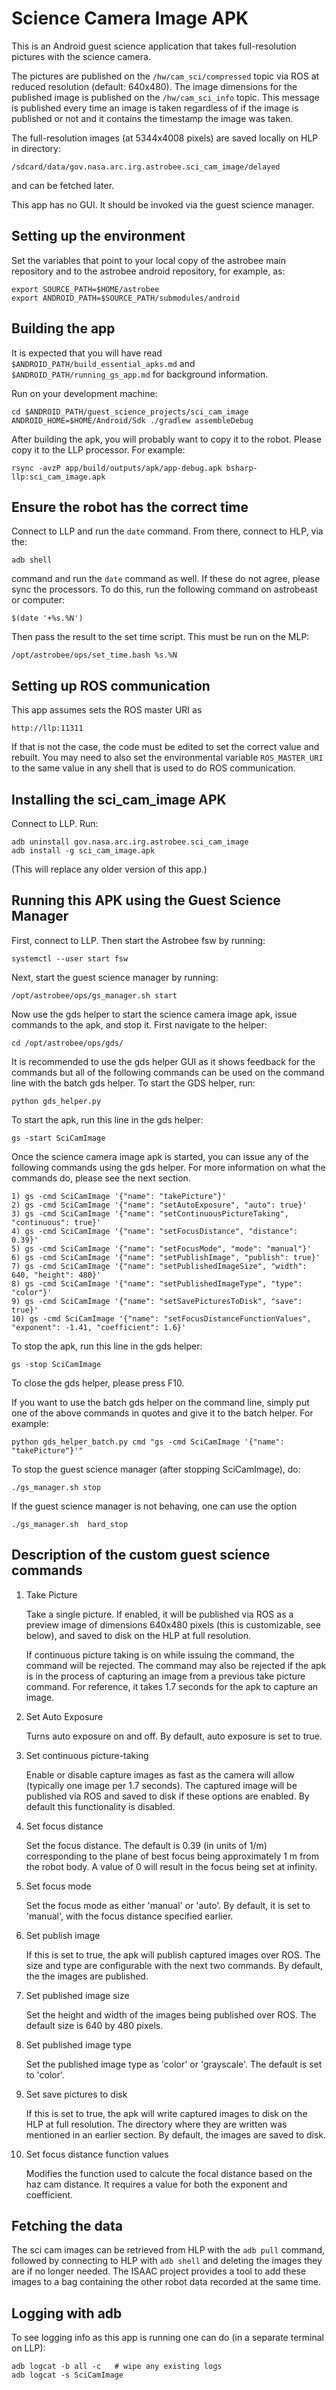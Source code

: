 # Science Camera Image APK

This is an Android guest science application that takes full-resolution
pictures with the science camera.

The pictures are published on the `/hw/cam_sci/compressed` topic via
ROS at reduced resolution (default: 640x480). The image dimensions for
the published image is published on the `/hw/cam_sci_info` topic. This message
is published every time an image is taken regardless of if the image is
published or not and it contains the timestamp the image was taken.

The full-resolution images (at 5344x4008 pixels) are saved locally on
HLP in directory:

  `/sdcard/data/gov.nasa.arc.irg.astrobee.sci_cam_image/delayed`

and can be fetched later.

This app has no GUI. It should be invoked via the guest science
manager.

## Setting up the environment

Set the variables that point to your local copy of the astrobee main
repository and to the astrobee android repository, for example, as:

    export SOURCE_PATH=$HOME/astrobee
    export ANDROID_PATH=$SOURCE_PATH/submodules/android

## Building the app

It is expected that you will have read `$ANDROID_PATH/build_essential_apks.md`
and `$ANDROID_PATH/running_gs_app.md` for background information.

Run on your development machine:

    cd $ANDROID_PATH/guest_science_projects/sci_cam_image
    ANDROID_HOME=$HOME/Android/Sdk ./gradlew assembleDebug

After building the apk, you will probably want to copy it to the robot. Please
copy it to the LLP processor. For example:

    rsync -avzP app/build/outputs/apk/app-debug.apk bsharp-llp:sci_cam_image.apk

## Ensure the robot has the correct time

Connect to LLP and run the `date` command. From there, connect to HLP,
via the:

    adb shell

command and run the `date` command as well. If these do not agree, please sync
the processors. To do this, run the following command on astrobeast or computer:

    $(date '+%s.%N')

Then pass the result to the set time script. This must be run on the MLP:

    /opt/astrobee/ops/set_time.bash %s.%N

## Setting up ROS communication

This app assumes sets the ROS master URI as

    http://llp:11311

If that is not the case, the code must be edited to set the correct
value and rebuilt. You may need to also set the environmental variable
`ROS_MASTER_URI` to the same value in any shell that is used to do ROS
communication.

## Installing the sci_cam_image APK

Connect to LLP. Run:

    adb uninstall gov.nasa.arc.irg.astrobee.sci_cam_image
    adb install -g sci_cam_image.apk

(This will replace any older version of this app.)

## Running this APK using the Guest Science Manager

First, connect to LLP. Then start the Astrobee fsw by running: 

    systemctl --user start fsw

Next, start the guest science manager by running:

    /opt/astrobee/ops/gs_manager.sh start

Now use the gds helper to start the science camera image apk, issue
commands to the apk, and stop it. First navigate to the helper:

    cd /opt/astrobee/ops/gds/

It is recommended to use the gds helper GUI as it shows feedback for the
commands but all of the following commands can be used on the command line with
the batch gds helper. To start the GDS helper, run:

    python gds_helper.py

To start the apk, run this line in the gds helper:

    gs -start SciCamImage

Once the science camera image apk is started, you can issue any of the following
commands using the gds helper. For more information on what the commands do,
please see the next section.

    1) gs -cmd SciCamImage '{"name": "takePicture"}'
    2) gs -cmd SciCamImage '{"name": "setAutoExposure", "auto": true}'
    3) gs -cmd SciCamImage '{"name": "setContinuousPictureTaking", "continuous": true}'
    4) gs -cmd SciCamImage '{"name": "setFocusDistance", "distance": 0.39}'
    5) gs -cmd SciCamImage '{"name": "setFocusMode", "mode": "manual"}'
    6) gs -cmd SciCamImage '{"name": "setPublishImage", "publish": true}'
    7) gs -cmd SciCamImage '{"name": "setPublishedImageSize", "width": 640, "height": 480}'
    8) gs -cmd SciCamImage '{"name": "setPublishedImageType", "type": "color"}'
    9) gs -cmd SciCamImage '{"name": "setSavePicturesToDisk", "save": true}'
    10) gs -cmd SciCamImage '{"name": "setFocusDistanceFunctionValues", "exponent": -1.41, "coefficient": 1.6}'

To stop the apk, run this line in the gds helper:

    gs -stop SciCamImage

To close the gds helper, please press F10. 

If you want to use the batch gds helper on the command line, simply put one of
the above commands in quotes and give it to the batch helper. For example:

    python gds_helper_batch.py cmd "gs -cmd SciCamImage '{"name": "takePicture"}'"

To stop the guest science manager (after stopping SciCamImage), do:

    ./gs_manager.sh stop

If the guest science manager is not behaving, one can use the option

    ./gs_manager.sh  hard_stop


## Description of the custom guest science commands

1. Take Picture

    Take a single picture. If enabled, it will be published via ROS as a
    preview image of dimensions 640x480 pixels (this is customizable, see
    below), and saved to disk on the HLP at full resolution.

    If continuous picture taking is on while issuing the command, the command
    will be rejected. The command may also be rejected if the apk is in the
    process of capturing an image from a previous take picture command. For
    reference, it takes 1.7 seconds for the apk to capture an image.

2. Set Auto Exposure

    Turns auto exposure on and off. By default, auto exposure is set to true.

3. Set continuous picture-taking

    Enable or disable capture images as fast as the camera will allow
    (typically one image per 1.7 seconds). The captured image will be published 
    via ROS and saved to disk if these options are enabled. By default this
    functionality is disabled.

4. Set focus distance

    Set the focus distance. The default is 0.39 (in units of 1/m)
    corresponding to the plane of best focus being approximately 1 m from
    the robot body. A value of 0 will result in the focus being set at
    infinity.

5. Set focus mode

    Set the focus mode as either 'manual' or 'auto'. By default, it is set to
    'manual', with the focus distance specified earlier.

6. Set publish image

    If this is set to true, the apk will publish captured images over ROS. The
    size and type are configurable with the next two commands. By default, the
    the images are published.

7. Set published image size

    Set the height and width of the images being published over ROS. The default
    size is 640 by 480 pixels.

8. Set published image type

    Set the published image type as 'color' or 'grayscale'. The default is set
    to 'color'.

9. Set save pictures to disk

    If this is set to true, the apk will write captured images to disk on the
    HLP at full resolution. The directory where they are written was mentioned
    in an earlier section. By default, the images are saved to disk.

10. Set focus distance function values

    Modifies the function used to calcute the focal distance based on the haz
    cam distance. It requires a value for both the exponent and coefficient.

## Fetching the data

The sci cam images can be retrieved from HLP with the `adb pull`
command, followed by connecting to HLP with `adb shell` and deleting
the images they are if no longer needed. The ISAAC project provides a
tool to add these images to a bag containing the other robot data
recorded at the same time.

## Logging with adb

To see logging info as this app is running one can do (in a separate
terminal on LLP):

    adb logcat -b all -c   # wipe any existing logs
    adb logcat -s SciCamImage
